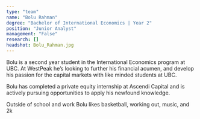 ```yaml
---
type: "team"
name: "Bolu Rahman"
degree: "Bachelor of International Economics | Year 2"
position: "Junior Analyst"
management: "False"
research: []
headshot: Bolu_Rahman.jpg
---
```


Bolu is a second year student in the International Economics program at UBC. At WestPeak he’s looking to further his financial acumen, and develop his passion for the capital markets with like minded students at UBC.

Bolu has completed a private equity internship at Ascendi Capital and is actively pursuing opportunities to apply his newfound knowledge.

Outside of school and work Bolu likes basketball, working out, music, and 2k


